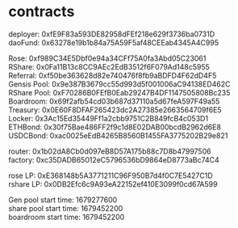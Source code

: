# contracts
deployer: 0xfE9F83a593DE82958dFEf218e629f3736ba0731D<br />
daoFund: 0x63278e19b1b84a75A59F5af48CEEab4345A4C995<br />

Rose: 0xf989C34E5Dbf0e94a34CFf75A0fa3Abd05C23061<br />
RShare: 0x0Fa11B13c8CC9AEc2EdB3512f6F079Ad148c5955<br />
Referral: 0xf50be363628d82e740476f8fb9aBDFD4F62dD4F5<br />
Gensis Pool: 0x9e387B3679cc55d993d5f001006aC94138ED462C<br />
RShare Pool: 0xF70286B0FEfB0Eab29247B4DF1147505808Bc235<br />
Boardroom: 0x69f2afb54cd03b687d37110a5d67feA597F49a55<br />
Treasury: 0x0E60F8DFAF265423dc2A27385e2663564709f6E5<br />
Locker: 0x3Ac15Ed35449Ff1a2cbb9751C2B849fcB4c053D1<br />
ETHBond: 0x30f75Bae486FF2f9c1d8E02DAB00bcdB2962d6E8<br />
USDCBond: 0xac0025eEdB4265B8560B1455FA3775202B29e821<br />

router: 0x1b02dA8Cb0d097eB8D57A175b88c7D8b47997506<br />
factory: 0xc35DADB65012eC5796536bD9864eD8773aBc74C4<br />

rose LP: 0xE368148b5A3771211C96F950B7d4f0C7E5427C1D<br />
rshare LP: 0x0DB2Efc6c9A93eA22152ef410E3099f0cd67A599<br />

Gen pool start time: 1679277600<br />
share pool start time: 1679452200<br />
boardroom start time: 1679452200
